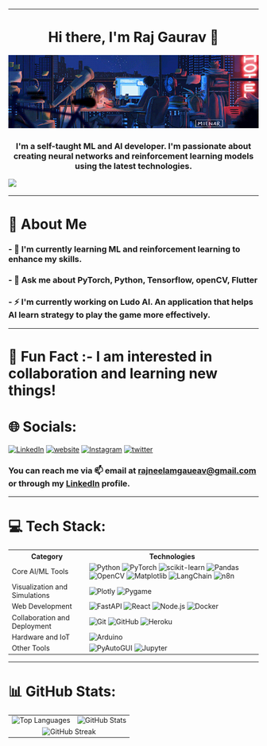 <hr>
<h1 align="center"><b>Hi there, I'm Raj Gaurav 👋</b></h1>
<div align="center">
<img src="code2.gif" width="1000"/>
</div>

<h3 align="center">I'm a self-taught ML and AI developer. I'm passionate about creating neural networks and reinforcement learning models using the latest technologies.</h3>

[![](https://visitcount.itsvg.in/api?id=raj-neelam&label=Profile%20Views&color=9&icon=0&pretty=true)](https://visitcount.itsvg.in)

<hr>

# 🚀 About Me

### - 🌱 I'm currently learning ML and reinforcement learning to enhance my skills.
### - 💬 Ask me about PyTorch, Python, Tensorflow, openCV, Flutter
### - ⚡ I'm currently working on Ludo AI. An application that helps AI learn strategy to play the game more effectively.
<hr>

# 🌟 Fun Fact :- I am interested in collaboration and learning new things!

# 🌐 Socials:
[![LinkedIn](https://img.shields.io/badge/LinkedIn-%230077B5.svg?logo=linkedin&logoColor=white)](https://www.linkedin.com/in/raj-neelam-80666920b/) 
[![website](https://img.shields.io/badge/My%20Website%20-%20darkred?style=for-the-batch&logo=webflow)](https://rajgaurav.me/) 
[![Instagram](https://img.shields.io/badge/Instagram%20-%20purple?style=for-the-batch&logo=instagram)](https://www.instagram.com/raj_gaurav_7_/) 
[![twitter](https://img.shields.io/badge/Twitter-%20black?style=for-the-batch&logo=x)](https://twitter.com/RajNGaurav)

<!-- ## 📫 How to Reach Me -->
### You can reach me via 📫 email at [rajneelamgaueav@gmail.com](mailto:rajneelamgaueav@gmail.com) or through my [LinkedIn](https://www.linkedin.com/in/raj-neelam-80666920b/) profile.
<hr>

# 💻 Tech Stack:

<table>
  <tr>
    <th>Category</th>
    <th>Technologies</th>
  </tr>
  <tr>
    <td>Core AI/ML Tools</td>
    <td>
      <img src="https://img.shields.io/badge/python-3670A0?style=for-the-badge&logo=python&logoColor=ffdd54" alt="Python">
      <img src="https://img.shields.io/badge/PyTorch-%23EE4C2C.svg?style=for-the-badge&logo=PyTorch&logoColor=white" alt="PyTorch">
      <img src="https://img.shields.io/badge/scikit--learn-%23F7931E.svg?style=for-the-badge&logo=scikit-learn&logoColor=white" alt="scikit-learn">
      <img src="https://img.shields.io/badge/pandas-%23150458.svg?style=for-the-badge&logo=pandas&logoColor=white" alt="Pandas">
      <img src="https://img.shields.io/badge/OpenCV-%23white.svg?style=for-the-badge&logo=opencv&logoColor=red" alt="OpenCV">
      <img src="https://img.shields.io/badge/Matplotlib-%23ffffff.svg?style=for-the-badge&logo=Matplotlib&logoColor=black" alt="Matplotlib">
      <img src="https://img.shields.io/badge/LangChain-%2300A98F.svg?style=for-the-badge&logo=LangChain&logoColor=white" alt="LangChain">
      <img src="https://img.shields.io/badge/n8n-%2300C4CC.svg?style=for-the-badge&logo=n8n&logoColor=white" alt="n8n">
    </td>
  </tr>
  <tr>
    <td>Visualization and Simulations</td>
    <td>
      <img src="https://img.shields.io/badge/Plotly-%233F4F75.svg?style=for-the-badge&logo=plotly&logoColor=white" alt="Plotly">
      <img src="https://img.shields.io/badge/Pygame-%23FFCC00.svg?style=for-the-batch&logo=Pygame&logoColor=black" alt="Pygame">
    </td>
  </tr>
  <tr>
    <td>Web Development</td>
    <td>
      <img src="https://img.shields.io/badge/FastAPI-%2300C7B7.svg?style=for-the-badge&logo=FastAPI&logoColor=white" alt="FastAPI">
      <img src="https://img.shields.io/badge/React-%2320232a.svg?style=for-the-badge&logo=react&logoColor=%2361DAFB" alt="React">
      <img src="https://img.shields.io/badge/Node.js-%2343853D.svg?style=for-the-badge&logo=node.js&logoColor=white" alt="Node.js">
      <img src="https://img.shields.io/badge/Docker-%230db7ed.svg?style=for-the-badge&logo=docker&logoColor=white" alt="Docker">
    </td>
  </tr>
  <tr>
    <td>Collaboration and Deployment</td>
    <td>
      <img src="https://img.shields.io/badge/Git-%23F05033.svg?style=for-the-badge&logo=git&logoColor=white" alt="Git">
      <img src="https://img.shields.io/badge/GitHub-%23181717.svg?style=for-the-badge&logo=github&logoColor=white" alt="GitHub">
      <img src="https://img.shields.io/badge/Heroku-%23430098.svg?style=for-the-badge&logo=heroku&logoColor=white" alt="Heroku">
    </td>
  </tr>
  <tr>
    <td>Hardware and IoT</td>
    <td>
      <img src="https://img.shields.io/badge/Arduino-%2300979D.svg?style=for-the-badge&logo=arduino&logoColor=white" alt="Arduino">
    </td>
  </tr>
  <tr>
    <td>Other Tools</td>
    <td>
      <img src="https://img.shields.io/badge/PyAutoGUI-%23FF6F00.svg?style=for-the-badge&logo=python&logoColor=white" alt="PyAutoGUI">
      <img src="https://img.shields.io/badge/Jupyter-%23F37626.svg?style=for-the-badge&logo=Jupyter&logoColor=white" alt="Jupyter">
    </td>
  </tr>
</table>

<hr>

# 📊 GitHub Stats:
<table>
  <tr>
    <td><img src="https://github-readme-stats.vercel.app/api/top-langs/?username=raj-neelam&theme=radical&hide_border=false&include_all_commits=false&count_private=false&layout=compact" alt="Top Languages"/></td>
    <td><img src="https://github-readme-stats.vercel.app/api?username=raj-neelam&theme=radical&hide_border=false&include_all_commits=false&count_private=false" alt="GitHub Stats"/></td>
  </tr>
  <tr>
    <td colspan="2" align="center"><img src="https://github-readme-streak-stats.herokuapp.com/?user=raj-neelam&theme=radical&hide_border=false" alt="GitHub Streak"/></td>
  </tr>
</table>
